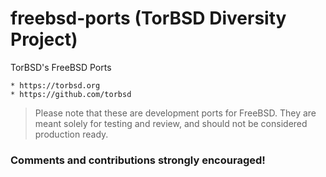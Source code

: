 # freebsd-ports (TorBSD Diversity Project)

TorBSD's FreeBSD Ports

    * https://torbsd.org
    * https://github.com/torbsd

> Please note that these are development ports for FreeBSD.
> They are meant solely for testing and review, and should not be considered production ready.

### Comments and contributions strongly encouraged!
